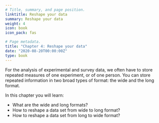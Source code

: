 ```yaml
---
# Title, summary, and page position.
linktitle: Reshape your data
summary: Reshape your data
weight: 4
icon: book
icon_pack: fas

# Page metadata.
title: "Chapter 4: Reshape your data"
date: "2020-08-20T00:00:00Z"
type: book  
---
```



For the analysis of experimental and survey data, we often have to store repeated measures of one experiment, or of one person. You can store repeated information in two broad types of format: the wide and the long format. 

In this chapter you will learn:

+ What are the wide and long formats?
+ How to reshape a data set from wide to long format?
+ How to reshape a data set from long to wide format?






